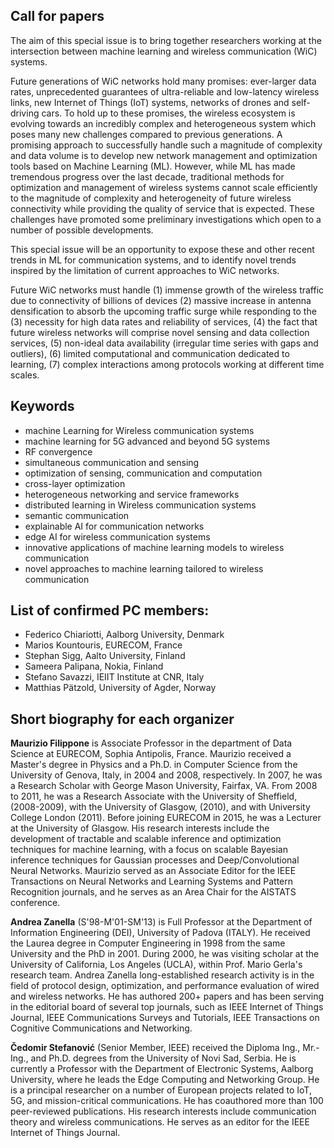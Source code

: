 ## Call for papers

The aim of this special issue is to bring together researchers working at the intersection between machine learning and wireless communication (WiC) systems.

Future generations of WiC networks hold many promises: ever-larger data rates, unprecedented guarantees of ultra-reliable and low-latency wireless links, new Internet of Things (IoT) systems, networks of drones and self-driving cars. To hold up to these promises, the wireless ecosystem is evolving towards an incredibly complex and heterogeneous system which poses many new challenges compared to previous generations. A promising approach to successfully handle such a magnitude of complexity and data volume is to develop new network management and optimization tools based on Machine Learning (ML). However, while ML has made tremendous progress over the last decade, traditional methods for optimization and management of wireless systems cannot scale efficiently to the magnitude of complexity and heterogeneity of future wireless connectivity while providing the quality of service that is expected. These challenges have promoted some preliminary investigations which open to a number of possible developments.

This special issue will be an opportunity to expose these and other recent trends in ML for communication systems, and to identify novel trends inspired by the limitation of current approaches to WiC networks.

Future WiC networks must handle (1) immense growth of the wireless traffic due to connectivity of billions of devices (2) massive increase in antenna densification to absorb the upcoming traffic surge while responding to the (3) necessity for high data rates and reliability of services, (4) the fact that future wireless networks will comprise novel sensing and data collection services, (5) non-ideal data availability (irregular time series with gaps and outliers), (6) limited computational and communication dedicated to learning, (7) complex interactions among protocols working at different time scales.



## Keywords

- machine Learning for Wireless communication systems
- machine learning for 5G advanced and beyond 5G systems
- RF convergence
- simultaneous communication and sensing
- optimization of sensing, communication and computation 
- cross-layer optimization
- heterogeneous networking and service frameworks 
- distributed learning in Wireless communication systems 
- semantic communication
- explainable AI for communication networks 
- edge AI for wireless communication systems 
- innovative applications of machine learning models to wireless communication 
- novel approaches to machine learning tailored to wireless communication


## List of confirmed PC members: 

- Federico Chiariotti, Aalborg University, Denmark
- Marios Kountouris, EURECOM, France
- Stephan Sigg, Aalto University, Finland
- Sameera Palipana, Nokia, Finland
- Stefano Savazzi, IEIIT Institute at CNR, Italy
- Matthias Pätzold, University of Agder, Norway


## Short biography for each organizer

**Maurizio Filippone** is Associate Professor in the department of Data Science at EURECOM, Sophia Antipolis, France. Maurizio received a Master's degree in Physics and a Ph.D. in Computer Science from the University of Genova, Italy, in 2004 and 2008, respectively. In 2007, he was a Research Scholar with George Mason University, Fairfax, VA. From 2008 to 2011, he was a Research Associate with the University of Sheffield, (2008-2009), with the University of Glasgow, (2010), and with University College London (2011). Before joining EURECOM in 2015, he was a Lecturer at the University of Glasgow. His research interests include the development of tractable and scalable inference and optimization techniques for machine learning, with a focus on scalable Bayesian inference techniques for Gaussian processes and Deep/Convolutional Neural Networks. Maurizio served as an Associate Editor for the IEEE Transactions on Neural Networks and Learning Systems and Pattern Recognition journals, and he serves as an Area Chair for the AISTATS conference. 

**Andrea Zanella** (S'98-M'01-SM'13) is Full Professor at the Department of Information Engineering (DEI), University of Padova (ITALY). He received the Laurea degree in Computer Engineering in 1998 from the same University and the PhD in 2001. During 2000, he was visiting scholar at the University of California, Los Angeles (UCLA), within Prof. Mario Gerla's research team. Andrea Zanella long-established research activity is in the field of protocol design, optimization, and performance evaluation of wired and wireless networks. He has authored 200+ papers and has been serving in the editorial board of several top journals, such as IEEE Internet of Things Journal, IEEE Communications Surveys and Tutorials, IEEE Transactions on Cognitive Communications and Networking.

**Čedomir Stefanović** (Senior Member, IEEE) received the Diploma Ing., Mr.-Ing., and Ph.D. degrees from the University of Novi Sad, Serbia. He is currently a Professor with the Department of Electronic Systems, Aalborg University, where he leads the Edge Computing and Networking Group. He is a principal researcher on a number of European projects related to IoT, 5G, and mission-critical communications. He has coauthored more than 100 peer-reviewed publications. His research interests include communication theory and wireless communications. He serves as an editor for the IEEE Internet of Things Journal.

